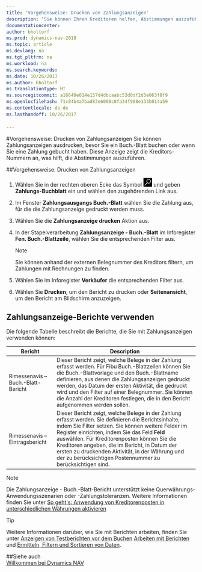 ```yaml
---
title: 'Vorgehensweise: Drucken von Zahlungsanzeigen'
description: "Sie können Ihren Kreditoren helfen, Abstimmungen auszuführen, indem Sie Zahlungsanzeige ausdrucken, bevor Sie ein Buch.-Blatt buchen oder wenn Sie eine Zahlung buchen."
documentationcenter: 
author: bholtorf
ms.prod: dynamics-nav-2018
ms.topic: article
ms.devlang: na
ms.tgt_pltfrm: na
ms.workload: na
ms.search.keywords: 
ms.date: 10/26/2017
ms.author: bholtorf
ms.translationtype: HT
ms.sourcegitcommit: a16640e014e157d4dbcaabc53d0df2d3e063f8f9
ms.openlocfilehash: 71c84b4a7bad83e6008c0fa34f908e133b014a59
ms.contentlocale: de-de
ms.lasthandoff: 10/26/2017

---
```


#<a name="how-to-print-remittance-advice"></a>Vorgehensweise: Drucken von Zahlungsanzeigen
Sie können Zahlungsanzeigen ausdrucken, bevor Sie ein Buch.-Blatt buchen oder wenn Sie eine Zahlung gebucht haben. Diese Anzeige zeigt die Kreditors-Nummern an, was hilft, die Abstimmungen auszuführen.

##<a name="to-print-remittance-advice"></a>Vorgehensweise: Drucken von Zahlungsanzeigen
1. Wählen Sie in der rechten oberen Ecke das Symbol ![Nach Seite oder Bericht suchen](media/ui-search/search_small.png "Nach Seite oder Bericht suchen") und geben **Zahlungs-Buchblatt** ein und wählen den zugehörenden Link aus.  
2. Im Fenster **Zahlungsausgangs Buch.-Blatt** wählen Sie die Zahlung aus, für die die Zahlungsanzeige gedruckt werden muss.  
3. Wählen Sie die **Zahlungsanzeige drucken** Aktion aus.  
4. In der Stapelverarbeitung **Zahlungsanzeige - Buch.-Blatt** im Inforegister **Fen. Buch.-Blattzeile**, wählen Sie die entsprechenden Filter aus.  
  
    >[!Note]
    > Sie können anhand der externen Belegnummer des Kreditors filtern, um Zahlungen mit Rechnungen zu finden.

5. Wählen Sie im Inforegister **Verkäufer** die entsprechenden Filter aus.  
6. Wählen Sie **Drucken**, um den Bericht zu drucken oder **Seitenansicht**, um den Bericht am Bildschirm anzuzeigen.  

## <a name="using-remittance-advice-reports"></a>Zahlungsanzeige-Berichte verwenden
Die folgende Tabelle beschreibt die Berichte, die Sie mit Zahlungsanzeigen verwenden können:

|Bericht|Description|
|----|----|
|Rimessenavis – Buch.-Blatt-Bericht|Dieser Bericht zeigt, welche Belege in der Zahlung erfasst werden. Für Fibu Buch.-Blattzeilen können Sie die Buch.-Blattvorlage und den Buch.-Blattname definieren, aus denen die Zahlungsanzeigen gedruckt werden, das Datum der ersten Aktivität, die gedruckt wird und den Filter auf einer Belegnummer. Sie können die Anzahl der Kreditoren festlegen, die in den Bericht aufgenommen werden sollen. |
|Rimessenavis – Eintragsbericht| Dieser Bericht zeigt, welche Belege in der Zahlung erfasst werden. Sie definieren die Berichtsinhalte, indem Sie Filter setzen. Sie können weitere Felder im Register einrichten, indem Sie das Feld **Feld** auswählen. Für Kreditorenposten können Sie die Kreditoren angeben, die im Bericht, in Datum der ersten zu druckenden Aktivität, in der Währung und der zu berücksichtigen Postennummer zu berücksichtigen sind. |

> [!Note]
> Die Zahlungsanzeige - Buch.-Blatt-Bericht unterstützt keine Querwährungs-Anwendungsszenarien oder -Zahlungstoleranzen. Weitere Informationen finden Sie unter [So geht's: Anwendung von Kreditorenposten in unterschiedlichen Währungen aktivieren](finance-how-enable-application-ledger-entries-different-currencies.md)

> [!Tip]
> Weitere Informationen darüber, wie Sie mit Berichten arbeiten, finden Sie unter [Anzeigen von Testberichten vor dem Buchen](ui-how-view-test-reports-posting.md) [Arbeiten mit Berichten](ui-work-report.md) und [Ermitteln, Filtern und Sortieren von Daten](ui-enter-criteria-filters.md).

##<a name="see-also"></a>Siehe auch  
[Willkommen bei Dynamics NAV](across-get-started.md)
